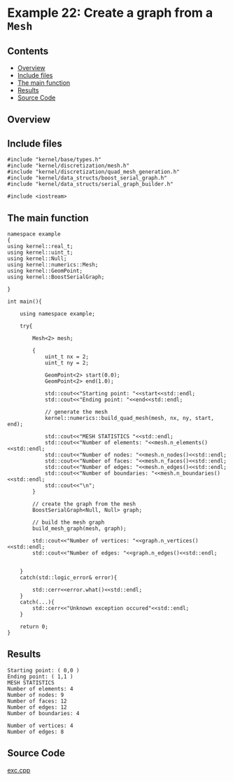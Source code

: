 # Example 22: Create a graph from a ```Mesh```

## Contents

* [Overview](#overview) 
* [Include files](#include_files)
* [The main function](#m_func)
* [Results](#results)
* [Source Code](#source_code)

## <a name="overview"></a> Overview

## <a name="include_files"></a> Include files

```
#include "kernel/base/types.h"
#include "kernel/discretization/mesh.h"
#include "kernel/discretization/quad_mesh_generation.h"
#include "kernel/data_structs/boost_serial_graph.h"
#include "kernel/data_structs/serial_graph_builder.h"

#include <iostream>
```

## <a name="m_func"></a> The main function

```
namespace example
{
using kernel::real_t;
using kernel::uint_t;
using kernel::Null;
using kernel::numerics::Mesh;
using kernel::GeomPoint;
using kernel::BoostSerialGraph;

}

int main(){

    using namespace example;

    try{

        Mesh<2> mesh;

        {
            uint_t nx = 2;
            uint_t ny = 2;

            GeomPoint<2> start(0.0);
            GeomPoint<2> end(1.0);

            std::cout<<"Starting point: "<<start<<std::endl;
            std::cout<<"Ending point: "<<end<<std::endl;

            // generate the mesh
            kernel::numerics::build_quad_mesh(mesh, nx, ny, start, end);

            std::cout<<"MESH STATISTICS "<<std::endl;
            std::cout<<"Number of elements: "<<mesh.n_elements()<<std::endl;
            std::cout<<"Number of nodes: "<<mesh.n_nodes()<<std::endl;
            std::cout<<"Number of faces: "<<mesh.n_faces()<<std::endl;
            std::cout<<"Number of edges: "<<mesh.n_edges()<<std::endl;
            std::cout<<"Number of boundaries: "<<mesh.n_boundaries()<<std::endl;
            std::cout<<"\n";
        }

        // create the graph from the mesh
        BoostSerialGraph<Null, Null> graph;

        // build the mesh graph
        build_mesh_graph(mesh, graph);

        std::cout<<"Number of vertices: "<<graph.n_vertices()<<std::endl;
        std::cout<<"Number of edges: "<<graph.n_edges()<<std::endl;


    }
    catch(std::logic_error& error){

        std::cerr<<error.what()<<std::endl;
    }
    catch(...){
        std::cerr<<"Unknown exception occured"<<std::endl;
    }

    return 0;
}
```

## <a name="results"></a> Results

```
Starting point: ( 0,0 )
Ending point: ( 1,1 )
MESH STATISTICS
Number of elements: 4
Number of nodes: 9
Number of faces: 12
Number of edges: 12
Number of boundaries: 4

Number of vertices: 4
Number of edges: 8
```

## <a name="source_code"></a> Source Code

<a href="../exe.cpp">exc.cpp</a>




